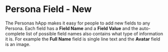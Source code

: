 # Persona Field - New

The Personas hApp makes it easy for people to add new fields to any Persona. Each field has a **Field Name** and a **Field Value** and the auto-complete list of possible field names also contains what type of information it is. For example the **Full Name** field is single line text and the **Avatar** field is an image.
